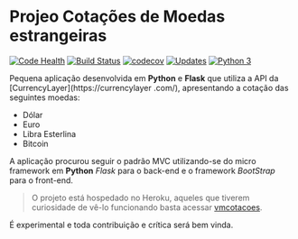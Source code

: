# Projeo Cotações de Moedas estrangeiras

[![Code Health](https://landscape.io/github/Riverfount/Cotacoes/master/landscape.svg?style=flat)](https://landscape.io/github/Riverfount/Cotacoes/master)
[![Build Status](https://travis-ci.org/Riverfount/ProjetoAppBottle.svg?branch=master)](https://travis-ci.org/Riverfount/ProjetoAppBottle)
[![codecov](https://codecov.io/gh/Riverfount/Cotacoes/branch/master/graph/badge.svg)](https://codecov.io/gh/Riverfount/Cotacoes)
[![Updates](https://pyup.io/repos/github/Riverfount/Cotacoes/shield.svg)](https://pyup.io/repos/github/Riverfount/Cotacoes/)
[![Python 3](https://pyup.io/repos/github/Riverfount/Cotacoes/python-3-shield.svg)](https://pyup.io/repos/github/Riverfount/Cotacoes/)



Pequena aplicação desenvolvida em **Python** e **Flask** que utiliza a API da [CurrencyLayer](https://currencylayer
.com/), apresentando a cotação das
seguintes moedas:

- Dólar
- Euro
- Libra Esterlina
- Bitcoin

A aplicação procurou seguir o padrão MVC utilizando-se do micro framework em 
**Python** _Flask_ para o back-end e o framework _BootStrap_ para o front-end.

>O projeto está hospedado no Heroku, aqueles que tiverem curiosidade de vê-lo
funcionando basta acessar [vmcotacoes](https://vmcotacoes.herokuapp.com/).

É experimental e toda contribuição e crítica será bem vinda.
